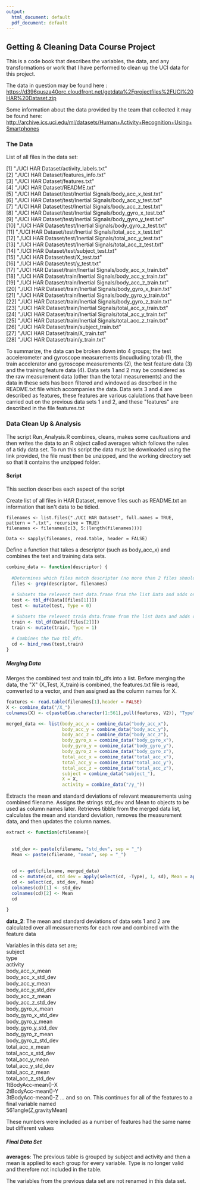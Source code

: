 ```yaml
---
output:
  html_document: default
  pdf_document: default
---
```

Getting & Cleaning Data Course Project
----------
This is a code book that describes the variables, the data, and any transformations or work that I have performed to clean up the UCI data for this project.

The data in question may be found here :
https://d396qusza40orc.cloudfront.net/getdata%2Fprojectfiles%2FUCI%20HAR%20Dataset.zip

Some information about the data provided by the team that collected it may be found here:
http://archive.ics.uci.edu/ml/datasets/Human+Activity+Recognition+Using+Smartphones

### The Data

List of all files in the data set:

 [1] "./UCI HAR Dataset/activity_labels.txt"                         
 [2] "./UCI HAR Dataset/features_info.txt"                           
 [3] "./UCI HAR Dataset/features.txt"                                
 [4] "./UCI HAR Dataset/README.txt"                                  
 [5] "./UCI HAR Dataset/test/Inertial Signals/body_acc_x_test.txt"   
 [6] "./UCI HAR Dataset/test/Inertial Signals/body_acc_y_test.txt"   
 [7] "./UCI HAR Dataset/test/Inertial Signals/body_acc_z_test.txt"   
 [8] "./UCI HAR Dataset/test/Inertial Signals/body_gyro_x_test.txt"  
 [9] "./UCI HAR Dataset/test/Inertial Signals/body_gyro_y_test.txt"  
[10] "./UCI HAR Dataset/test/Inertial Signals/body_gyro_z_test.txt"  
[11] "./UCI HAR Dataset/test/Inertial Signals/total_acc_x_test.txt"  
[12] "./UCI HAR Dataset/test/Inertial Signals/total_acc_y_test.txt"  
[13] "./UCI HAR Dataset/test/Inertial Signals/total_acc_z_test.txt"  
[14] "./UCI HAR Dataset/test/subject_test.txt"                       
[15] "./UCI HAR Dataset/test/X_test.txt"                             
[16] "./UCI HAR Dataset/test/y_test.txt"                             
[17] "./UCI HAR Dataset/train/Inertial Signals/body_acc_x_train.txt" <br/>
[18] "./UCI HAR Dataset/train/Inertial Signals/body_acc_y_train.txt"   
[19] "./UCI HAR Dataset/train/Inertial Signals/body_acc_z_train.txt" <br/> 
[20] "./UCI HAR Dataset/train/Inertial Signals/body_gyro_x_train.txt"   
[21] "./UCI HAR Dataset/train/Inertial Signals/body_gyro_y_train.txt"  
[22] "./UCI HAR Dataset/train/Inertial Signals/body_gyro_z_train.txt" <br/> 
[23] "./UCI HAR Dataset/train/Inertial Signals/total_acc_x_train.txt" <br/> 
[24] "./UCI HAR Dataset/train/Inertial Signals/total_acc_y_train.txt" <br/> 
[25] "./UCI HAR Dataset/train/Inertial Signals/total_acc_z_train.txt" <br/> 
[26] "./UCI HAR Dataset/train/subject_train.txt"                       
[27] "./UCI HAR Dataset/train/X_train.txt"                            
[28] "./UCI HAR Dataset/train/y_train.txt"  

To summarize, the data can be broken down into 4 groups; the test accelerometer and gyroscope measurements (incudluding total) (1), the train accelerator and gyroscope measurements (2), the test feature data (3) and the training feature data (4). 
Data sets 1 and 2 may be considered as the raw measurement data (other than the total measurements) and the data in these sets has been filtered and windowed as descrbed in the README.txt file which accompanies the data.
Data sets 3 and 4 are described as features, these features are various calulations that have been carried out on the previous data sets 1 and 2, and these "features" are described in the file features.txt


### Data Clean Up & Analysis

The script Run_Analysis.R combines, cleans, makes some caultuations and then writes the data to an R object called averages which follows the rules of a tidy data set.
To run this script the data must be downloaded using the link provided, the file must then be unzipped, and the working directory set so that it contains the unzipped folder.
  
#### Script

This section describes each aspect of the script


Create list of all files in HAR Dataset, remove files such as README.txt an information that isn't data to be tidied. 

```
filenames <- list.files("./UCI HAR Dataset", full.names = TRUE, pattern = ".txt", recursive = TRUE)  
filenames <- filenames[c(3, 5:(length(filenames)))]  
  
Data <- sapply(filenames, read.table, header = FALSE)
```

Define a function that takes a descriptor (such as body_acc_x) and combines the test and training data sets.

```R
combine_data <- function(descriptor) {
  
  #Determines which files match descriptor (no more than 2 files should match).    
  files <- grep(descriptor, filenames)
  
  # Subsets the relevent test data.frame from the list Data and adds on Type 0 (represents test).  
  test <- tbl_df(Data[[files[1]]])
  test <- mutate(test, Type = 0)

  # Subsets the relevent train data.frame from the list Data and adds on Type 1 (represents train).
  train <- tbl_df(Data[[files[2]]])
  train <- mutate(train, Type = 1)
  
  # Combines the two tbl_dfs.
  cd <- bind_rows(test,train) 
}
```

##### Merging Data

Merges the combined test and train tbl_dfs into a list.
Before merging the data, the "X" (X_Test, X_train) is combined, the features.txt file is read, comverted to a vector, and then assigned as the column names for X.

```R
features <- read.table(filenames[1],header = FALSE)
X <- combine_data("/X_")
colnames(X) <- c(paste0(as.character(1:561),pull(features, V2)), "Type")

merged_data <<- list(body_acc_x = combine_data("body_acc_x"),  
                     body_acc_y = combine_data("body_acc_y"),  
                     body_acc_z = combine_data("body_acc_z"),  
                     body_gyro_x = combine_data("body_gyro_x"),  
                     body_gyro_y = combine_data("body_gyro_y"),  
                     body_gyro_z = combine_data("body_gyro_z"),  
                     total_acc_x = combine_data("total_acc_x"),  
                     total_acc_y = combine_data("total_acc_y"),  
                     total_acc_z = combine_data("total_acc_z"),  
                     subject = combine_data("subject_"),  
                     X = X,  
                     activity = combine_data("/y_"))
```


Extracts the mean and standard deviations of relevant measurements using combined filename.
Assigns the strings std_dev and Mean to objects to be used as column names later.
Retrieves tibble from the merged data list, calculates the mean and standard deviation,
removes the measurement data, and then updates the column names.

```R
extract <- function(cfilename){
  
 
  std_dev <- paste(cfilename, "std_dev", sep = "_")
  Mean <- paste(cfilename, "mean", sep = "_")
  
 
  cd <- get(cfilename, merged_data)
  cd <- mutate(cd, std_dev = apply(select(cd, -Type), 1, sd), Mean = apply(select(cd, -Type), 1, mean))
  cd <- select(cd, std_dev, Mean)
  colnames(cd)[1] <- std_dev
  colnames(cd)[2] <- Mean
  cd
  
}
```

**data_2**:
The mean and standard deviations of data sets 1 and 2 are calculated over all measurements for each row and combined with the feature data

Variables in this data set are;  
subject  
type   
activity  
body_acc_x_mean  
body_acc_x_std_dev  
body_acc_y_mean  
body_acc_y_std_dev  
body_acc_z_mean  
body_acc_z_std_dev  
body_gyro_x_mean  
body_gyro_x_std_dev  
body_gyro_y_mean  
body_gyro_y_std_dev  
body_gyro_z_mean  
body_gyro_z_std_dev  
total_acc_x_mean  
total_acc_x_std_dev  
total_acc_y_mean  
total_acc_y_std_dev  
total_acc_z_mean  
total_acc_z_std_dev  
1tBodyAcc-mean()-X  
2tBodyAcc-mean()-Y  
3tBodyAcc-mean()-Z ... and so on. This continues for all of the features to a final variable named   <br/> 
561angle(Z,gravityMean)

These numbers were included as a number of features had the same name but different values


##### Final Data Set

**averages**:
The previous table is grouped by subject and activity and then a mean is applied to each group for every variable. Type is no longer valid and therefore not included in the table.

The variables from the previous data set are not renamed in this data set.



